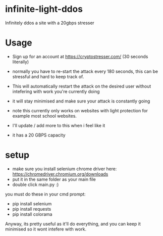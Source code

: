 # infinite-light-ddos
Infinitely ddos a site with a 20gbps stresser
# Usage

- Sign up for an account at https://cryptostresser.com/ (30 seconds literally)
- normally you have to re-start the attack every 180 seconds, this can be stressful and hard to keep track of.

- This will automatically restart the attack on the desired user without intefering with work you're currently doing
- it will stay minimised and make sure your attack is constantly going

- note this currently only works on websites with light protection for example most school websites.
- I'll update / add more to this when i feel like it

- it has a 20 GBPS capacity

# setup

- make sure you install selenium chrome driver here: https://chromedriver.chromium.org/downloads
- put it in the same folder as your main file
- double click main.py :)

you must do these in your cmd prompt:

- pip install selenium
- pip install requests
- pip install colorama

Anyway, its pretty useful as it'll do everything, and you can keep it minimised so it wont intefere with work.
